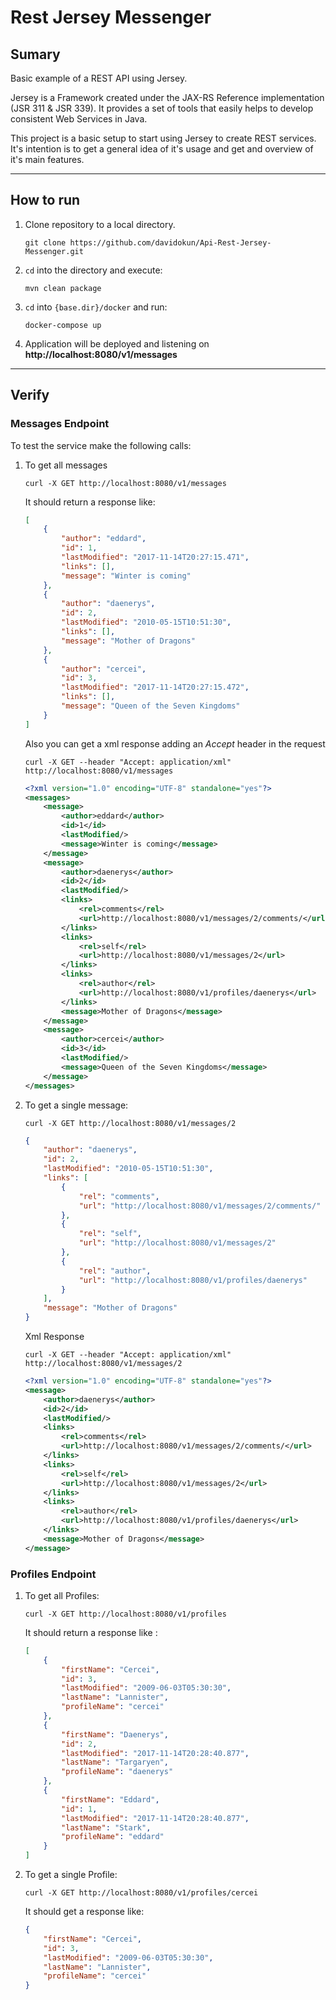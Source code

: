 # Rest Jersey Messenger

## Sumary

Basic example of a REST API using Jersey.
 
Jersey is a Framework created under the JAX-RS Reference implementation (JSR 311 & JSR 339).
It provides a set of tools that easily helps to develop consistent Web Services in Java.

This project is a basic setup to start using Jersey to create REST services. 
It's intention is to get a general idea of it's usage and get and overview of it's main features.

---

## How to run

1. Clone repository to a local directory.

    `git clone https://github.com/davidokun/Api-Rest-Jersey-Messenger.git`
    
2. `cd` into the directory and execute:

    `mvn clean package`
    
3. `cd` into `{base.dir}/docker` and run:

    `docker-compose up`
    
4. Application will be deployed and listening on  **http://localhost:8080/v1/messages**

---

## Verify

### Messages Endpoint

To test the service make the following calls:

1. To get all messages
    
    `curl -X GET http://localhost:8080/v1/messages`

    It should return a response like:
    
    ```Json
    [
        {
            "author": "eddard",
            "id": 1,
            "lastModified": "2017-11-14T20:27:15.471",
            "links": [],
            "message": "Winter is coming"
        },
        {
            "author": "daenerys",
            "id": 2,
            "lastModified": "2010-05-15T10:51:30",
            "links": [],
            "message": "Mother of Dragons"
        },
        {
            "author": "cercei",
            "id": 3,
            "lastModified": "2017-11-14T20:27:15.472",
            "links": [],
            "message": "Queen of the Seven Kingdoms"
        }
    ]
    ```
    Also you can get a xml response adding an *Accept* header in the request
    
    `curl -X GET --header "Accept: application/xml" http://localhost:8080/v1/messages`
    
    ```XML
    <?xml version="1.0" encoding="UTF-8" standalone="yes"?>
    <messages>
        <message>
            <author>eddard</author>
            <id>1</id>
            <lastModified/>
            <message>Winter is coming</message>
        </message>
        <message>
            <author>daenerys</author>
            <id>2</id>
            <lastModified/>
            <links>
                <rel>comments</rel>
                <url>http://localhost:8080/v1/messages/2/comments/</url>
            </links>
            <links>
                <rel>self</rel>
                <url>http://localhost:8080/v1/messages/2</url>
            </links>
            <links>
                <rel>author</rel>
                <url>http://localhost:8080/v1/profiles/daenerys</url>
            </links>
            <message>Mother of Dragons</message>
        </message>
        <message>
            <author>cercei</author>
            <id>3</id>
            <lastModified/>
            <message>Queen of the Seven Kingdoms</message>
        </message>
    </messages>
    ```
    
    
    
2. To get a single message:

    `curl -X GET http://localhost:8080/v1/messages/2`
    
    ```Json
    {
        "author": "daenerys",
        "id": 2,
        "lastModified": "2010-05-15T10:51:30",
        "links": [
            {
                "rel": "comments",
                "url": "http://localhost:8080/v1/messages/2/comments/"
            },
            {
                "rel": "self",
                "url": "http://localhost:8080/v1/messages/2"
            },
            {
                "rel": "author",
                "url": "http://localhost:8080/v1/profiles/daenerys"
            }
        ],
        "message": "Mother of Dragons"
    }
    ```
    Xml Response
    
    `curl -X GET --header "Accept: application/xml" http://localhost:8080/v1/messages/2`
    
    ```XML
    <?xml version="1.0" encoding="UTF-8" standalone="yes"?>
    <message>
        <author>daenerys</author>
        <id>2</id>
        <lastModified/>
        <links>
            <rel>comments</rel>
            <url>http://localhost:8080/v1/messages/2/comments/</url>
        </links>
        <links>
            <rel>self</rel>
            <url>http://localhost:8080/v1/messages/2</url>
        </links>
        <links>
            <rel>author</rel>
            <url>http://localhost:8080/v1/profiles/daenerys</url>
        </links>
        <message>Mother of Dragons</message>
    </message>
    ```
    
    
    
### Profiles Endpoint

1. To get all Profiles:

    `curl -X GET http://localhost:8080/v1/profiles`
    
    It should return a response like :
    
    ```Json
    [
        {
            "firstName": "Cercei",
            "id": 3,
            "lastModified": "2009-06-03T05:30:30",
            "lastName": "Lannister",
            "profileName": "cercei"
        },
        {
            "firstName": "Daenerys",
            "id": 2,
            "lastModified": "2017-11-14T20:28:40.877",
            "lastName": "Targaryen",
            "profileName": "daenerys"
        },
        {
            "firstName": "Eddard",
            "id": 1,
            "lastModified": "2017-11-14T20:28:40.877",
            "lastName": "Stark",
            "profileName": "eddard"
        }
    ]
    ```
2. To get a single Profile:

    `curl -X GET http://localhost:8080/v1/profiles/cercei`
    
    It should get a response like:
    
    ```JSON
    {
        "firstName": "Cercei",
        "id": 3,
        "lastModified": "2009-06-03T05:30:30",
        "lastName": "Lannister",
        "profileName": "cercei"
    }
    ```
 

